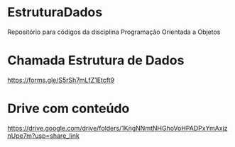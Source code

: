 # EstruturaDados

Repositório para códigos da disciplina Programação Orientada a Objetos

# Chamada Estrutura de Dados

https://forms.gle/S5rSh7mLfZ1Etcft9


# Drive com conteúdo

https://drive.google.com/drive/folders/1KngNNmtNHGhoVoHPADPxYmAxjznUpe7m?usp=share_link